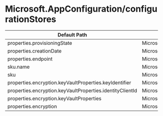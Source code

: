 # Microsoft.AppConfiguration/configurationStores

| Default Path | Alias |
|---|---|
| properties.provisioningState | Microsoft.AppConfiguration/configurationStores/provisioningState |
| properties.creationDate | Microsoft.AppConfiguration/configurationStores/creationDate |
| properties.endpoint | Microsoft.AppConfiguration/configurationStores/endpoint |
| sku.name | Microsoft.AppConfiguration/configurationStores/sku.name |
| sku | Microsoft.AppConfiguration/configurationStores/sku |
| properties.encryption.keyVaultProperties.keyIdentifier | Microsoft.AppConfiguration/configurationStores/encryption.keyVaultProperties.keyIdentifier |
| properties.encryption.keyVaultProperties.identityClientId | Microsoft.AppConfiguration/configurationStores/encryption.keyVaultProperties.identityClientId |
| properties.encryption.keyVaultProperties | Microsoft.AppConfiguration/configurationStores/encryption.keyVaultProperties |
| properties.encryption | Microsoft.AppConfiguration/configurationStores/encryption |

